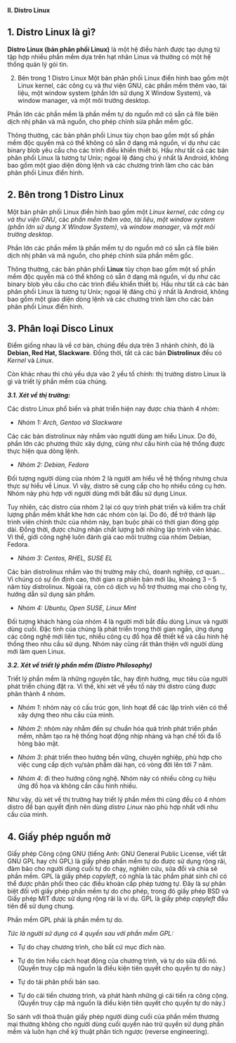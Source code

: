 **II. Distro Linux**

## 1. Distro Linux là gì?
**Distro Linux (bản phân phối Linux)** là một hệ điều hành được tạo dựng từ tập hợp nhiều phần mềm dựa trên hạt nhân Linux và thường có một hệ thống quản lý gói tin.

2. Bên trong 1 Distro Linux
Một bản phân phối Linux điển hình bao gồm một Linux kernel, các công cụ và thư viện GNU, các phần mềm thêm vào, tài liệu, một window system (phần lớn sử dụng X Window System), và window manager, và một môi trường desktop.

Phần lớn các phần mềm là phần mềm tự do nguồn mở có sẵn cả file biên dịch nhị phân và mã nguồn, cho phép chỉnh sửa phần mềm gốc.

Thông thường, các bản phân phối Linux tùy chọn bao gồm một số phần mềm độc quyền mà có thể không có sẵn ở dạng mã nguồn, ví dụ như các binary blob yêu cầu cho các trình điều khiển thiết bị. Hầu như tất cả các bản phân phối Linux là tương tự Unix; ngoại lệ đáng chú ý nhất là Android, không bao gồm một giao diện dòng lệnh và các chương trình làm cho các bản phân phối Linux điển hình.

## 2. Bên trong 1 Distro Linux
Một bản phân phối Linux điển hình bao gồm một *Linux kernel*, *các công cụ và thư viện GNU*, các *phần mềm thêm vào*, *tài liệu*, *một window system (phần lớn sử dụng X Window System)*, và *window manager*, và *một môi trường desktop*.

Phần lớn các phần mềm là phần mềm tự do nguồn mở có sẵn cả file biên dịch nhị phân và mã nguồn, cho phép chỉnh sửa phần mềm gốc.

Thông thường, các bản phân phối **Linux** tùy chọn bao gồm một số phần mềm độc quyền mà có thể không có sẵn ở dạng mã nguồn, ví dụ như các binary blob yêu cầu cho các trình điều khiển thiết bị. Hầu như tất cả các bản phân phối Linux là tương tự Unix; ngoại lệ đáng chú ý nhất là Android, không bao gồm một giao diện dòng lệnh và các chương trình làm cho các bản phân phối Linux điển hình.

## 3. Phân loại Disco Linux
Điểm giống nhau là về cơ bản, chúng đều dựa trên 3 nhánh chính, đó là **Debian, Red Hat, Slackware**. Đồng thời, tất cả các bản **Distrolinux** đều có *Kernel* và *Linux*.

Còn khác nhau thì chủ yếu dựa vào 2 yếu tố chính: thị trường distro Linux là gì và triết lý phần mềm của chúng. 

***3.1. Xét về thị trường:***

Các distro Linux phổ biến và phát triển hiện nay được chia thành 4 nhóm:

- *Nhóm 1: Arch, Gentoo và Slackware*

Các các bản distrolinux này nhắm vào người dùng am hiểu Linux. Do đó, phần lớn các phương thức xây dựng, cũng như cấu hình của hệ thống được thực hiện qua dòng lệnh.

- *Nhóm 2: Debian, Fedora*

Đối tượng người dùng của nhóm 2 là người am hiểu về hệ thống nhưng chưa thực sự hiểu về Linux. Vì vậy, distro sẽ cung cấp cho họ nhiều công cụ hơn. Nhóm này phù hợp với người dùng mới bắt đầu sử dụng Linux. 

Tuy nhiên, các distro của nhóm 2 lại có quy trình phát triển và kiểm tra chất lượng phần mềm khắt khe hơn các nhóm còn lại. Do đó, để trở thành lập trình viên chính thức của nhóm này, bạn buộc phải có thời gian đóng góp dài. Đồng thời, được chứng nhận chất lượng bởi những lập trình viên khác. Vì thế, giới công nghệ luôn đánh giá cao môi trường của nhóm Debian, Fedora.

- *Nhóm 3: Centos, RHEL, SUSE EL*

Các bản distrolinux nhắm vào thị trường máy chủ, doanh nghiệp, cơ quan… Vì chúng có sự ổn định cao, thời gian ra phiên bản mới lâu, khoảng 3 – 5 năm tùy distrolinux. Ngoài ra, còn có dịch vụ hỗ trợ thương mại cho công ty, hướng dẫn sử dụng sản phẩm.

- *Nhóm 4: Ubuntu, Open SUSE, Linux Mint*

Đối tượng khách hàng của nhóm 4 là người mới bắt đầu dùng Linux và người dùng cuối. Đặc tính của chúng là phát triển trong thời gian ngắn, ứng dụng các công nghệ mới liên tục, nhiều công cụ đồ họa để thiết kế và cấu hình hệ thống theo nhu cầu sử dụng. Nhóm này cũng rất thân thiện với người dùng mới làm quen Linux.

***3.2. Xét về triết lý phần mềm (Distro Philosophy)***

Triết lý phần mềm là những nguyên tắc, hay định hướng, mục tiêu của người phát triển chúng đặt ra. Vì thế, khi xét về yếu tố này thì distro cũng được phân thành 4 nhóm.

- *Nhóm 1*: nhóm này có cấu trúc gọn, linh hoạt để các lập trình viên có thể xây dựng theo nhu cầu của mình.

- *Nhóm 2*: nhóm này nhắm đến sự chuẩn hóa quá trình phát triển phần mềm, nhằm tạo ra hệ thống hoạt động nhịp nhàng và hạn chế tối đa lỗ hỏng bảo mật.

- *Nhóm 3*: phát triển theo hướng bền vững, chuyên nghiệp, phù hợp cho việc cung cấp dịch vụ/sản phẩm dài hạn, có vòng đời lên tới 7 năm.

- *Nhóm 4*: đi theo hướng công nghệ. Nhóm này có nhiều công cụ hiệu ứng đồ họa và không cần cấu hình nhiều.

Như vậy, dù xét về thị trường hay triết lý phần mềm thì cũng đều có 4 nhóm distro để bạn quyết định nên dùng *distro Linux* nào phù hợp nhất với nhu cầu của mình.

## 4. Giấy phép nguồn mở

Giấy phép Công cộng GNU (tiếng Anh: GNU General Public License, viết tắt GNU GPL hay chỉ GPL) là giấy phép phần mềm tự do được sử dụng rộng rãi, đảm bảo cho người dùng cuối tự do chạy, nghiên cứu, sửa đổi và chia sẻ phần mềm. GPL là giấy phép *copyleft*, có nghĩa là tác phẩm phát sinh chỉ có thể được phân phối theo các điều khoản cấp phép tương tự. Đây là sự phân biệt đối với giấy phép phần mềm tự do cho phép, trong đó giấy phép BSD và Giấy phép MIT được sử dụng rộng rãi là ví dụ. GPL là giấy phép *copyleft* đầu tiên để sử dụng chung.

Phần mềm GPL phải là phần mềm tự do.

*Tức là người sử dụng có 4 quyền sau với phần mềm GPL:*

- Tự do chạy chương trình, cho bất cứ mục đích nào.

- Tự do tìm hiểu cách hoạt động của chương trình, và tự do sửa đổi nó. (Quyền truy cập mã nguồn là điều kiện tiên quyết cho quyền tự do này.)

- Tự do tái phân phối bản sao.

- Tự do cải tiến chương trình, và phát hành những gì cải tiến ra công cộng. (Quyền truy cập mã nguồn là điều kiện tiên quyết cho quyền tự do này.)

So sánh với thoả thuận giấy phép người dùng cuối của phần mềm thương mại thường không cho người dùng cuối quyền nào trừ quyền sử dụng phần mềm và luôn hạn chế kỹ thuật phân tích ngược (reverse engineering).

